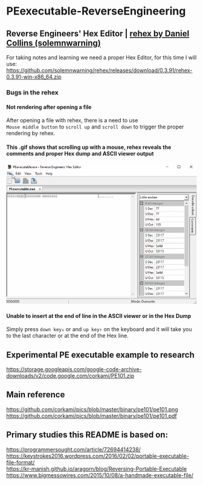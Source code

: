 # PEexecutable-ReverseEngineering

## Reverse Engineers' Hex Editor | [rehex by Daniel Collins (solemnwarning)](https://github.com/solemnwarning/rehex)

For taking notes and learning we need a proper Hex Editor, for this time I will use:  
https://github.com/solemnwarning/rehex/releases/download/0.3.91/rehex-0.3.91-win-x86_64.zip

### Bugs in the rehex
#### Not rendering after opening a file
After opening a file with rehex, there is a need to use  
`Mouse middle button` to `scroll up` and `scroll down` to trigger the proper rendering by rehex.
#### This .gif shows that scrolling up with a mouse, rehex reveals the comments and proper Hex dump and ASCII viewer output 
![reghex-norender-scrollup-bug](./images/reghex-norender-scrollup-bug.gif)


#### Unable to insert **at the end of line** in the ASCII viewer or in the Hex Dump 
Simply press `down key↓` or and `up key↑` on the keyboard and it will take you to the last character or at the end of the Hex line.


## Experimental PE executable example to research
https://storage.googleapis.com/google-code-archive-downloads/v2/code.google.com/corkami/PE101.zip


## Main reference
https://github.com/corkami/pics/blob/master/binary/pe101/pe101.png  
https://github.com/corkami/pics/blob/master/binary/pe101/pe101.pdf  

## Primary studies this README is based on:
https://programmersought.com/article/72694414238/
https://keystrokes2016.wordpress.com/2016/02/02/portable-executable-file-format/  
https://kr-manish.github.io/aragorn/blog/Reversing-Portable-Executable  
https://www.bigmessowires.com/2015/10/08/a-handmade-executable-file/  

